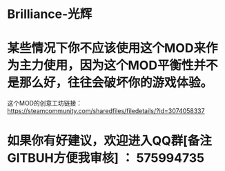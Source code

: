# Brilliance-光辉 
# 某些情况下你不应该使用这个MOD来作为主力使用，因为这个MOD平衡性并不是那么好，往往会破坏你的游戏体验。
这个MOD的创意工坊链接：https://steamcommunity.com/sharedfiles/filedetails/?id=3074058337
# 如果你有好建议，欢迎进入QQ群[备注GITBUH方便我审核] ： 575994735
